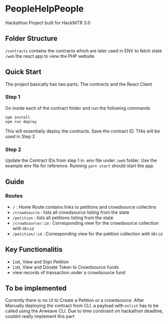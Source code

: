 # PeopleHelpPeople
Hackathon Project built for HackNITR 3.0

## Folder Structure

`/contracts` contains the contracts which are later used in ENV to fetch state
`/web` the react app to view the PHP website

## Quick Start

The project basically has two parts. The contracts and the React Client

### Step 1
Go inside each of the contract folder and run the following commands

```
npm install
npm run deploy
```

This will essentially deploy the contracts. Save the contract ID. THis will be used in Step 2

### Step 2

Update the Contract IDs from step 1 in .env file under `/web` folder. Use the example env file for reference.
Running `yarn start` should start the app.


## Guide

### Routes

- `/` : Home Route contains links to petitions and crowdsource collectins
- `/crowdsource` : lists all crowdsource listing from the state 
- `/petition` : lists all petitions listing from the state
- `/crowdsource/:id` : Corresponding view for the crowdsource collection with id=`id`
- `/petition/:id` : Corresponding view for the petition collection with id=`id`

## Key Functionalitis

- List, View and Sign Petition
- List, View and Donate Token to Crowdsource funds
- view records of transaction under a crowdsource fund

## To be implemented

Currently there is no UI to Create a Petition or a crowdsource. After Manually deploying the contract from CLI. a payload with `enlist` has to be called using the Arweave CLI. 
Due to time constraint on hackathon deadline, couldnt really implement this part
